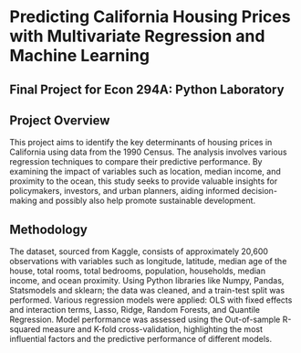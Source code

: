 # Predicting California Housing Prices with Multivariate Regression and Machine Learning
## Final Project for Econ 294A: Python Laboratory
## Project Overview
This project aims to identify the key determinants of housing prices in California using data from the 1990 Census. The analysis involves various regression techniques to compare their predictive performance. By examining the impact of variables such as location, median income, and proximity to the ocean, this study seeks to provide valuable insights for policymakers, investors, and urban planners, aiding informed decision-making and possibly also help promote sustainable development.

## Methodology
The dataset, sourced from Kaggle, consists of approximately 20,600 observations with variables such as longitude, latitude, median age of the house, total rooms, total bedrooms, population, households, median income, and ocean proximity. Using Python libraries like Numpy, Pandas, Statsmodels and sklearn; the data was cleaned, and a train-test split was performed. Various regression models were applied: OLS with fixed effects and interaction terms, Lasso, Ridge, Random Forests, and Quantile Regression. Model performance was assessed using the Out-of-sample R-squared measure and K-fold cross-validation, highlighting the most influential factors and the predictive performance of different models.
